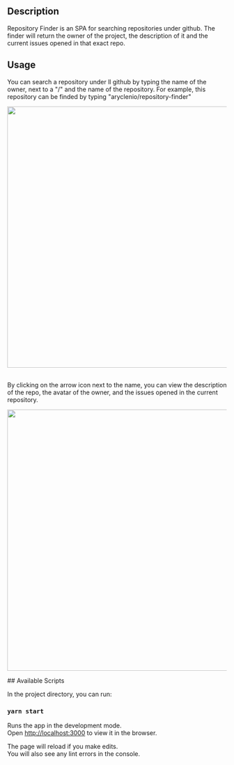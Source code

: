 ## Description

Repository Finder is an SPA for searching repositories under github. The finder will return the owner of the project, the description of it and the current issues opened in that exact repo. 

## Usage 

You can search a repository under ll github by typing the name of the owner, next to a "/" and the name of the repository.
For example, this repository can be finded by typing "aryclenio/repository-finder"
<br>
<p align="center">
<img src="https://user-images.githubusercontent.com/31252524/72206699-b3285300-346f-11ea-8a01-b6109c501ade.png" width="600" align="middle">
</p>
<br>
By clicking on the arrow icon next to the name, you can view the description of the repo, the avatar of the owner, and the issues opened in the current repository.
<br>
<p align="center">
<img src="https://user-images.githubusercontent.com/31252524/72206746-4a8da600-3470-11ea-8b7c-befc7cb1e20d.png" width="600" align="middle">
</p>
## Available Scripts

In the project directory, you can run:

### `yarn start`

Runs the app in the development mode.<br />
Open [http://localhost:3000](http://localhost:3000) to view it in the browser.

The page will reload if you make edits.<br />
You will also see any lint errors in the console.



